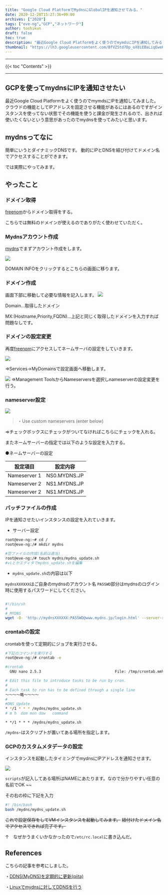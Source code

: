 ```yaml
---
title: "Google Cloud PlatformでMydnsにGlobalIPを通知させてみる。"
date: 2020-12-28T15:27:36+09:00
archives: ["2020"]
tags: ["eve-ng","GCP","ネットワーク"]
author: toshikun
draft: false
toc: true
description: "最近Google Cloud Platformをよく使うのでmymdsにIPを通知してみる"
thumbnail: "https://lh3.googleusercontent.com/BfVZStd7Dp_oX8iEBaLiqEweHyWyu0pLmHKN7aqCo6RD_cvsg9TrdX5JKgAeMQySkyPz50ylWSop73Ddxz5pI3_-yyyU9L2qf8F2Nw9PuN2Qj8FI3Vdy0d61wDuWs6qzyBEvfLg8Wg=w2400"
---
```



<hr>
{{< toc "Contents" >}}
<hr>

## GCPを使ってmydnsにIPを通知させたい

最近Google Cloud Platformをよく使うのでmymdsにIPを通知してみました。
クラウドの機能としてIPアドレスを固定させる機能があるにはあるのですがインスタンスを使ってない状態でその機能を使うと課金が発生されるので、出きれば使いたくないという意思があったのでmydnsを使ってみたいと思います。

## mydnsってなに

簡単にいうとダイナミックDNSです。
動的にIPとDNSを結び付けてドメイン名でアクセスすることができます。

では実際にやってみます。

## やったこと

### ドメイン取得

[freenom](https://my.freenom.com/clientarea.php)からドメイン取得をする。

こちらでは無料のドメインが使えるのでありがたく使わせていただく。

### Mydnsアカウント作成

[mydns](https://www.mydns.jp/)でまずアカウント作成をします。

<img src="https://lh3.googleusercontent.com/EoMFA-HmYXq6hfmlaBbXMkMIEAAGf3hYwykVUbrJPZax6UVBEfYI44nSClYHw26ceaS45xQ3NVnUn4mUsz9vcCGXpwb0N08_f6aByhhz223_XmvZREqlCOBjXKo6rPXE9bpRQ_D40w=w800" >

DOMAIN INFOをクリックするとこちらの画面に移ります。


### ドメイン作成
画面下部に移動して必要な情報を記入します。
<img src="https://lh3.googleusercontent.com/N7acJkkzaa9dLdnYt10kiUU34A_ABOZ5_Gt-PcOzlyK23WRCY1pf0NDgvxsSnILR0udXNvYgtJMlDz9QHxFGfHCT0z4-ZL-ISIHRG5iCkPXqtQULMLIHuI33l0X9_bR0lJ2P93FOlA=w800" >

Domain...取得したドメイン

MX:(Hostname,Priority,FQDN)...上記と同じく取得したドメインを入力すれば問題なしです。

### ドメインの設定変更

再度[freenom](https://my.freenom.com/clientarea.php)にアクセスしてネームサーバの設定をしていきます。

<img src="https://lh3.googleusercontent.com/Te5vkwhGj47gjrysx8LaFamIzTOnih1ClCi1hXfAcomfQ8KdC-S-J42_i1Wuwl5G7SIDn3IDGkxIrwz4_r-Y8UqAYwF_Stz0oQQMWnHg4b5UCl8VLA4dAmMFpUzqu6TV8NShjQC6qg=w2400" >

⇒Services→MyDomainsで設定画面へ移動します。


<img src="https://lh3.googleusercontent.com/vYU41re6dTVZZemyPsGRU0aoXsVAXMHz0AvUeYqx-7fUYuN_g07Pdd58V3Q0L-qYjAyYV1WMyWE7P6zVA5edGN49imWFZr3gm_Q-NIw5WWNVrwlsnKxCWBIPSpo_hNxzGFPT2eBP2g=w2400" >
⇒Management ToolsからNameserversを選択しnameserverの設定変更を行う。 

### nameserver設定

<img src="https://lh3.googleusercontent.com/QEzShzDLPP3H1GNfiKRuT4tjOMS9DY9sqwpsHgFW8PO3ZMuy6nwDULNRRHLhKhrVjYW_OXiBifBBLkx1dnYJ9HZv_qBNTAqT5dWuL--g9MiTfVfkka22QQg7yc2PM095YMkdVcR90A=w2400" >

>・Use custom nameservers (enter below)

⇒チェックボックスにチェックがついてなければこちらにチェックを入れる。

またネームサーバーの指定では以下のような設定を入力する。

●ネームサーバーの設定

  設定項目   | 設定内容
---------------|----------
  Nameserver 1 | NS0.MYDNS.JP
  Nameserver 2 | NS1.MYDNS.JP 
  Nameserver 2 | NS1.MYDNS.JP 


### バッチファイルの作成

IPを通知させたいインスタンスの設定を入れていきます。

* サーバー設定
```bash
root@eve-ng:~# cd /
root@eve-ng:/# mkdir mydns

#空ファイルの作成(名前は適当)
root@eve-ng:/# touch mydns/mydns_update.sh
#viとかエディタでmydns_update.shを編集
```

* `mydns_update.sh`の内容は以下

`mydnsXXXXXX`はご自身のmydnsのアカウント名
`PASSWD`部分はmydnsのログイン時に使用するパスワードにしてください。

```bash

#!/bin/sh
#
# MYDNS
wget -O- 'http://mydnsXXXXXX:PASSWD@www.mydns.jp/login.html' --server-response
```

### crontabの設定
crontabを使って定期的にジョブを実行させる。

```bash
#下記のコマンドを実行する
root@eve-ng:/# crontab -e

#crontab
  GNU nano 2.5.3                                 File: /tmp/crontab.mmV1sP/crontab                                                                         

# Edit this file to introduce tasks to be run by cron.
#
# Each task to run has to be defined through a single line
～～～～略～～～～
#
#DNS_Update
* */1 * * * /mydns/mydns_update.sh
# m h  dom mon dow   command
```
`* */1 * * * /mydns/mydns_update.sh`

`/mydns~`はスクリプトが置いてある場所を指定します。

### GCPのカスタムメタデータの設定
インスタンスを起動したタイミングでmydnsにIPアドレスを通知させます。

<img src="https://lh3.googleusercontent.com/jW5mlfalBVMOMMQ132D0OT3RXwfZsV4L-iOlOP8tY1SMYsyRXqG6MEAQrHY2iAaXAXJDOoX8OknmTyMWhji4VswXTTxlTYmFNzpSNZEzV_TmORtEs2G8LnS7C7FZDkhF-yh-KVEqxw=w2400" >


`scripts`が記入してある場所はNAMEにあたります。なので分かりやすい任意の名前でOK ~~

その右の枠に下記を入力
```bash
#! /bin/bash
bash /mydns/mydns_update.sh
```

~~これで設定保存をしてVMインスタンスを起動してみます。~~
~~紐付けたドメイン名でアクセスできれば完了です。~~


↑　なぜかうまくいかなかったので`/etc/rc.local`に書き込んだ。


## References

こちらの記事を参考にしました。

・[DDNS(MyDNS)を定期的に更新(qiita)](https://qiita.com/mizuki_takahashi/items/89699f87fb10d812748a)

・[Linuxでmydnsに対してDDNSを行う](https://chekke.work/2020/03/01/1863/linux-ddns-mydns/)
